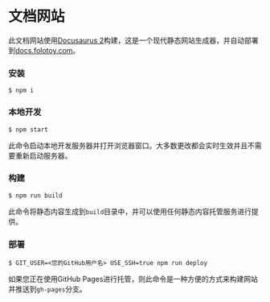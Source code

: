 # 文档网站

此文档网站使用[Docusaurus 2](https://v2.docusaurus.io/)构建，这是一个现代静态网站生成器，并自动部署到[docs.folotoy.com](https://docs.folotoy.com)。

### 安装

```
$ npm i
```

### 本地开发

```
$ npm start
```

此命令启动本地开发服务器并打开浏览器窗口。大多数更改都会实时生效并且不需要重新启动服务器。

### 构建

```
$ npm run build
```

此命令将静态内容生成到`build`目录中，并可以使用任何静态内容托管服务进行提供。

### 部署

```
$ GIT_USER=<您的GitHub用户名> USE_SSH=true npm run deploy
```

如果您正在使用GitHub Pages进行托管，则此命令是一种方便的方式来构建网站并推送到`gh-pages`分支。